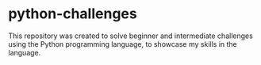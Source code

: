# python-challenges
This repository was created to solve beginner and intermediate challenges using the Python programming language, to showcase my skills in the language.
